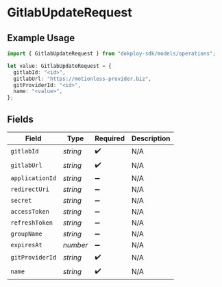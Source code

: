 # GitlabUpdateRequest

## Example Usage

```typescript
import { GitlabUpdateRequest } from "dokploy-sdk/models/operations";

let value: GitlabUpdateRequest = {
  gitlabId: "<id>",
  gitlabUrl: "https://motionless-provider.biz",
  gitProviderId: "<id>",
  name: "<value>",
};
```

## Fields

| Field              | Type               | Required           | Description        |
| ------------------ | ------------------ | ------------------ | ------------------ |
| `gitlabId`         | *string*           | :heavy_check_mark: | N/A                |
| `gitlabUrl`        | *string*           | :heavy_check_mark: | N/A                |
| `applicationId`    | *string*           | :heavy_minus_sign: | N/A                |
| `redirectUri`      | *string*           | :heavy_minus_sign: | N/A                |
| `secret`           | *string*           | :heavy_minus_sign: | N/A                |
| `accessToken`      | *string*           | :heavy_minus_sign: | N/A                |
| `refreshToken`     | *string*           | :heavy_minus_sign: | N/A                |
| `groupName`        | *string*           | :heavy_minus_sign: | N/A                |
| `expiresAt`        | *number*           | :heavy_minus_sign: | N/A                |
| `gitProviderId`    | *string*           | :heavy_check_mark: | N/A                |
| `name`             | *string*           | :heavy_check_mark: | N/A                |